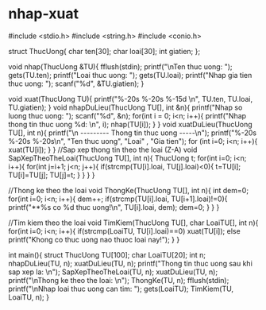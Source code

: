 # nhap-xuat
#include <stdio.h>
#include <string.h>
#include <conio.h>

struct ThucUong{
    char ten[30];
    char loai[30];
    int giatien;
};

void nhap(ThucUong &TU){
	fflush(stdin);
	printf("\nTen thuc uong: ");
    gets(TU.ten);
    printf("Loai thuc uong: ");
    gets(TU.loai);
    printf("Nhap gia tien thuc uong: ");
    scanf("%d", &TU.giatien);
}

void xuat(ThucUong TU){
	printf("%-20s %-20s %-15d \n", TU.ten, TU.loai, TU.giatien);
}
void nhapDuLieu(ThucUong TU[], int &n){
    printf("Nhap so luong thuc uong: ");
    scanf("%d", &n);
    for(int i = 0; i<n; i++){
    	printf("Nhap thong tin thuc uong %d: \n", i);
    	nhap(TU[i]);
    }
}
void xuatDuLieu(ThucUong TU[], int n){
	printf("\n --------- Thong tin thuc uong -----\n");
    printf("%-20s %-20s %-20s\n", "Ten thuc uong", "Loai" , "Gia tien");
    for (int i=0; i<n; i++){
        xuat(TU[i]);
    }
}
//Sap xep thong tin theo the loai (Z-A)
void SapXepTheoTheLoai(ThucUong TU[], int n){
	ThucUong t;
	for(int i=0; i<n; i++){
		for(int j=i+1; j<n; j++){
			if(strcmp(TU[i].loai, TU[j].loai)<0){
				t=TU[i];
				TU[i]=TU[j];
				TU[j]=t;
			}
		}
	}
}

//Thong ke theo the loai
void ThongKe(ThucUong TU[], int n){
	int dem=0;
	for(int i=0; i<n; i++){
		dem++;
		if(strcmp(TU[i].loai, TU[i+1].loai)!=0){
			printf("**%s co %d thuc uong!\n", TU[i].loai, dem);
			dem=0;
		}
	}
}

//Tim kiem theo the loai
void TimKiem(ThucUong TU[], char LoaiTU[], int n){
	for(int i=0; i<n; i++){
		if(strcmp(LoaiTU, TU[i].loai)==0)
			xuat(TU[i]);
		else
			printf("Khong co thuc uong nao thuoc loai nay!");
	}
}

int main(){
    struct ThucUong TU[100];
    char LoaiTU[20];
    int n;
    nhapDuLieu(TU, n);
    xuatDuLieu(TU, n);
    printf("Thong tin thuc uong sau khi sap xep la: \n");
    SapXepTheoTheLoai(TU, n);
    xuatDuLieu(TU, n);
    printf("\nThong ke theo the loai: \n");
    ThongKe(TU, n);
    fflush(stdin);
	printf("\nNhap loai thuc uong can tim: ");
	gets(LoaiTU);
    TimKiem(TU, LoaiTU, n);
}
